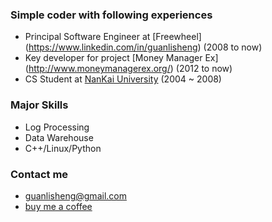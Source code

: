 ###  Simple coder with following experiences
* Principal Software Engineer at [Freewheel] (https://www.linkedin.com/in/guanlisheng) (2008 to now)
* Key developer for project [Money Manager Ex] (http://www.moneymanagerex.org/) (2012 to now)
* CS Student at [NanKai University](http://www.nankai.edu.cn) (2004 ~ 2008)

### Major Skills
* Log Processing
* Data Warehouse
* C++/Linux/Python

### Contact me
* guanlisheng@gmail.com
* [buy me a coffee](https://cash.me/$guanlisheng)